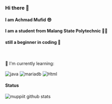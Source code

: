 ### Hi there 👋
#### I am Achmad Mufid 😎
#### I am a student from Malang State Polytechnic 👨‍🎓
#### still a beginner in coding 🔰
<br><br>
:page_with_curl: I'm currently learning:
<br><br>
![java](https://static.vecteezy.com/system/resources/previews/020/111/553/original/java-editorial-logo-free-download-free-vector.jpg)
![mariadb]([https://img.shields.io/badge/Flutter-%2302569B.svg?style=for-the-badge&logo=Flutter&logoColor=white](https://img.shields.io/badge/MariaDB-003545?style=for-the-badge&logo=mariadb&logoColor=white))
![Html](https://img.shields.io/badge/unity-%23000000.svg?style=for-the-badge&logo=unity&logoColor=white)
#### Status
![muppiit github stats](https://github-readme-stats.vercel.app/api?username=muppiit&show_icons=true&theme=dracula&hide=stars,issues)
<!--
**muppiit/muppiit** is a ✨ _special_ ✨ repository because its `README.md` (this file) appears on your GitHub profile.

Here are some ideas to get you started:

- 🔭 I’m currently working on ...
- 🌱 I’m currently learning ...
- 👯 I’m looking to collaborate on ...
- 🤔 I’m looking for help with ...
- 💬 Ask me about ...
- 📫 How to reach me: ...
- 😄 Pronouns: ...
- ⚡ Fun fact: ...
-->

